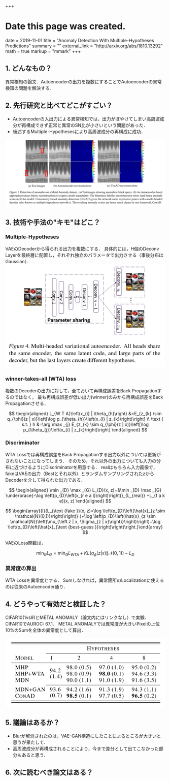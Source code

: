 +++
# Date this page was created.
date = 2019-11-01
title = "Anomaly Detection With Multiple-Hypotheses Predictions"
summary = ""
external_link = "http://arxiv.org/abs/1810.13292"
math = true
markup = "mmark"
+++

## 1. どんなもの？
異常検知の論文．Autoencoderの出力を複数にすることでAutoencoderの異常検知の問題を解決する．

## 2. 先行研究と比べてどこがすごい？
* Autoencoderの入出力による異常検知では，出力がぼやけてしまい高周波成分が再構成できず正常と異常のSN比が小さいという問題があった．
* 後述するMultiple-Hypothesesにより高周波成分の再構成に成功．

<img src="img/rec.png">

## 3. 技術や手法の"キモ"はどこ？
### Multiple-Hypotheses
VAEのDecoderから得られる出力を複数にする．
具体的には，$H$個のDeconv Layerを最終層に配置し，それぞれ独立のパラメータで出力させる（事後分布はGaussian）．
<img src="img/arc.png">

### winner-takes-all (WTA) loss
複数のDecoderの出力に対して，全ておいて再構成誤差をBack Propagationするのではなく，
最も再構成誤差が低い出力(winner)のみから再構成誤差をBack Propagationさせる．

$$
\begin{aligned}
L_{W T A}\left(x_{i} | \theta_{h}\right) &=E_{z_{k} \sim q_{\phi}(z | x)}\left[\log p_{\theta_{h}}\left(x_{i} | z_{k}\right)\right] \\ \text { s.t. } h &=\arg \max _{j} E_{z_{k} \sim q_{\phi}(z | x)}\left[\log p_{\theta_{j}}\left(x_{i} | z_{k}\right)\right]
\end{aligned}
$$

### Discriminator
WTA Lossでは再構成誤差をBack Propagationする出力以外については更新がされないことになってしまう．
そのため，それ以外の出力についても入力の分布に近づけるようにDiscriminatorを用意する．
realはもちろん入力画像で，fakeはVAEの出力（Bestとそれ以外）とランダムサンプリングされた$z$からDecoderを介して得られた出力である．

$$
\begin{aligned}
\min _{D} \max _{G} L_{D}(x, z)=&\min _{D} \max _{G} \underbrace{-\log \left(p_{D}\left(x_{r e a l}\right)\right)}_{L_{real}} +L_{f a k e}(x, z)
\end{aligned}
$$

$$
\begin{array}{l}{L_{\text {fake }}(x, z)=\log \left(p_{D}\left(\hat{x}_{z \sim \mathcal{N}(0,1)}\right)\right)}  {+\log \left(p_{D}\left(\hat{x}_{z \sim \mathcal{N}}\left(\mu_{\left.z | x, \Sigma_{z | x}\right)}\right)\right)+\log \left(p_{D}\left(\hat{x}_{\text {best-guess }}\right)\right)\right.}\end{array}
$$

VAEのLoss関数は，

$$
\min _{G} L_{G}=\min _{G} L_{W T A}+K L\left(q_{\phi}(z | x) \| \mathcal{N}(0,1)\right)-L_{D}
$$

### 異常度の算出
WTA Lossを異常度とする．
Sumしなければ，異常箇所のLocalizationに使えるのは従来のAutoencoder通り．

## 4. どうやって有効だと検証した？
CIFAR10(1vs9)とMETAL ANOMALY（論文内にはリンクなし）で実験．
CIFAR10でAUROC: 67.1．
METAL ANOMALYでは異常度が大きいPixelの上位10%のSumを全体の異常度として算出．

<img src="img/res.png">

## 5. 議論はあるか？
* Blurが解消されたのは，VAE-GAN構造にしたことによるところが大きいと思うが果たして．
* 高周波成分が再構成されることにより，今まで差分として出てこなかった部分もあると思う．

## 6. 次に読むべき論文はある？
